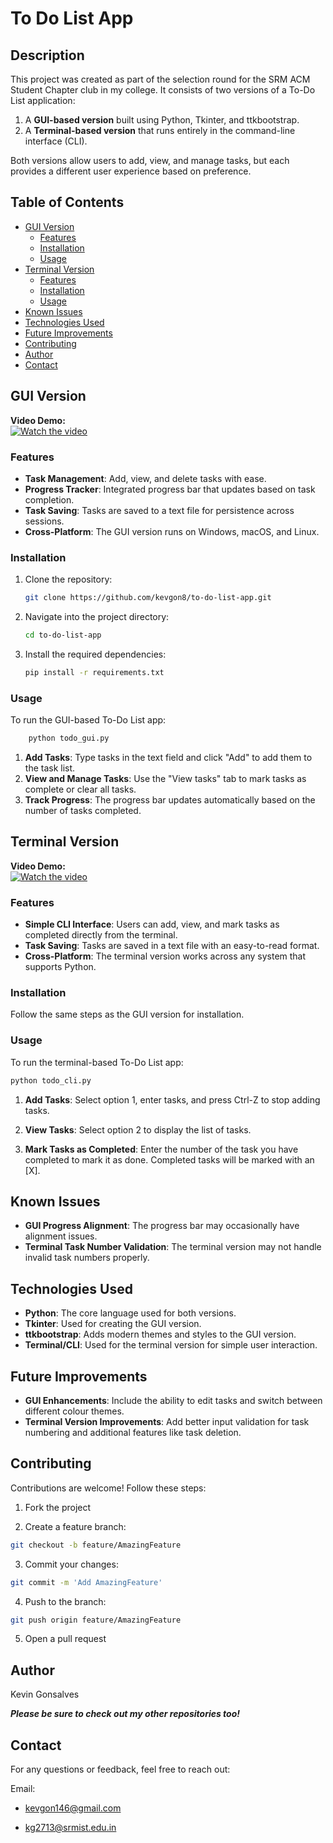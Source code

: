 # To Do List App

## Description
This project was created as part of the selection round for the SRM ACM Student Chapter club in my college. It consists of two versions of a To-Do List application:

1. A **GUI-based version** built using Python, Tkinter, and ttkbootstrap.
2. A **Terminal-based version** that runs entirely in the command-line interface (CLI).

Both versions allow users to add, view, and manage tasks, but each provides a different user experience based on preference.

## Table of Contents
- [GUI Version](#gui-version)
  - [Features](#features)
  - [Installation](#installation)
  - [Usage](#usage)
- [Terminal Version](#terminal-version)
  - [Features](#features-1)
  - [Installation](#installation-1)
  - [Usage](#usage-1)
- [Known Issues](#known-issues)
- [Technologies Used](#technologies-used)
- [Future Improvements](#future-improvements)
- [Contributing](#contributing)
- [Author](#author)
- [Contact](#contact)

## GUI Version
**Video Demo:**  
[![Watch the video](https://img.youtube.com/vi/LaeNEpqk-MU/hqdefault.jpg)](https://youtube.com/shorts/LaeNEpqk-MU?si=QmQNENuo0i36bH8Q)

### Features
- **Task Management**: Add, view, and delete tasks with ease.
- **Progress Tracker**: Integrated progress bar that updates based on task completion.
- **Task Saving**: Tasks are saved to a text file for persistence across sessions.
- **Cross-Platform**: The GUI version runs on Windows, macOS, and Linux.

### Installation
1. Clone the repository:
   ```bash
   git clone https://github.com/kevgon8/to-do-list-app.git
    ```
2. Navigate into the project directory:

    ```bash
    cd to-do-list-app
    ```

3. Install the required dependencies:

    ```bash
    pip install -r requirements.txt
    ```
### Usage
To run the GUI-based To-Do List app:
```bash
    python todo_gui.py
```

1. **Add Tasks**: Type tasks in the text field and click "Add" to add them to the task list.
2. **View and Manage Tasks**: Use the "View tasks" tab to mark tasks as complete or clear all tasks.
3. **Track Progress**: The progress bar updates automatically based on the number of tasks completed.

## Terminal Version
**Video Demo:**  
[![Watch the video](https://img.youtube.com/vi/q6q1k0nFOy4/hqdefault.jpg)](https://youtu.be/q6q1k0nFOy4)

### Features
- **Simple CLI Interface**: Users can add, view, and mark tasks as completed directly from the terminal.
- **Task Saving**: Tasks are saved in a text file with an easy-to-read format.
- **Cross-Platform**: The terminal version works across any system that supports Python.

### Installation
Follow the same steps as the GUI version for installation.

### Usage
To run the terminal-based To-Do List app:

```bash
python todo_cli.py
```
1. **Add Tasks**: Select option 1, enter tasks, and press Ctrl-Z to stop adding tasks.
2. **View Tasks**: Select option 2 to display the list of tasks.

3. **Mark Tasks as Completed**: Enter the number of the task you have completed to mark it as done. Completed tasks will be marked with an [X].

## Known Issues
- **GUI Progress Alignment**: The progress bar may occasionally have alignment issues.
- **Terminal Task Number Validation**: The terminal version may not handle invalid task numbers properly.

## Technologies Used
- **Python**: The core language used for both versions.
- **Tkinter**: Used for creating the GUI version.
- **ttkbootstrap**: Adds modern themes and styles to the GUI version.
- **Terminal/CLI**: Used for the terminal version for simple user interaction.

## Future Improvements
- **GUI Enhancements**: Include the ability to edit tasks and switch between different colour themes.
- **Terminal Version Improvements**: Add better input validation for task numbering and additional features like task deletion.

## Contributing
Contributions are welcome! Follow these steps:

1. Fork the project

2. Create a feature branch:
```bash
git checkout -b feature/AmazingFeature
```

3. Commit your changes:
```bash
git commit -m 'Add AmazingFeature'
```

4. Push to the branch:
```bash
git push origin feature/AmazingFeature
```

5. Open a pull request

## Author
Kevin Gonsalves

***Please be sure to check out my other repositories too!***

## Contact
For any questions or feedback, feel free to reach out:

Email:
- kevgon146@gmail.com 

- kg2713@srmist.edu.in
